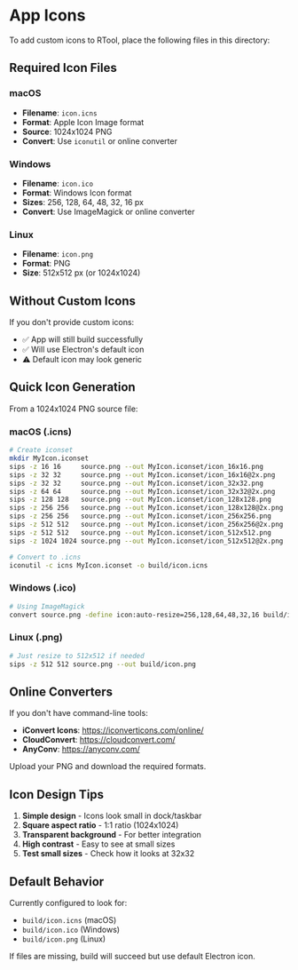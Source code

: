 # App Icons

To add custom icons to RTool, place the following files in this directory:

## Required Icon Files

### macOS
- **Filename**: `icon.icns`
- **Format**: Apple Icon Image format
- **Source**: 1024x1024 PNG
- **Convert**: Use `iconutil` or online converter

### Windows
- **Filename**: `icon.ico`
- **Format**: Windows Icon format
- **Sizes**: 256, 128, 64, 48, 32, 16 px
- **Convert**: Use ImageMagick or online converter

### Linux
- **Filename**: `icon.png`
- **Format**: PNG
- **Size**: 512x512 px (or 1024x1024)

## Without Custom Icons

If you don't provide custom icons:
- ✅ App will still build successfully
- ✅ Will use Electron's default icon
- ⚠️ Default icon may look generic

## Quick Icon Generation

From a 1024x1024 PNG source file:

### macOS (.icns)
```bash
# Create iconset
mkdir MyIcon.iconset
sips -z 16 16     source.png --out MyIcon.iconset/icon_16x16.png
sips -z 32 32     source.png --out MyIcon.iconset/icon_16x16@2x.png
sips -z 32 32     source.png --out MyIcon.iconset/icon_32x32.png
sips -z 64 64     source.png --out MyIcon.iconset/icon_32x32@2x.png
sips -z 128 128   source.png --out MyIcon.iconset/icon_128x128.png
sips -z 256 256   source.png --out MyIcon.iconset/icon_128x128@2x.png
sips -z 256 256   source.png --out MyIcon.iconset/icon_256x256.png
sips -z 512 512   source.png --out MyIcon.iconset/icon_256x256@2x.png
sips -z 512 512   source.png --out MyIcon.iconset/icon_512x512.png
sips -z 1024 1024 source.png --out MyIcon.iconset/icon_512x512@2x.png

# Convert to .icns
iconutil -c icns MyIcon.iconset -o build/icon.icns
```

### Windows (.ico)
```bash
# Using ImageMagick
convert source.png -define icon:auto-resize=256,128,64,48,32,16 build/icon.ico
```

### Linux (.png)
```bash
# Just resize to 512x512 if needed
sips -z 512 512 source.png --out build/icon.png
```

## Online Converters

If you don't have command-line tools:
- **iConvert Icons**: https://iconverticons.com/online/
- **CloudConvert**: https://cloudconvert.com/
- **AnyConv**: https://anyconv.com/

Upload your PNG and download the required formats.

## Icon Design Tips

1. **Simple design** - Icons look small in dock/taskbar
2. **Square aspect ratio** - 1:1 ratio (1024x1024)
3. **Transparent background** - For better integration
4. **High contrast** - Easy to see at small sizes
5. **Test small sizes** - Check how it looks at 32x32

## Default Behavior

Currently configured to look for:
- `build/icon.icns` (macOS)
- `build/icon.ico` (Windows)
- `build/icon.png` (Linux)

If files are missing, build will succeed but use default Electron icon.





